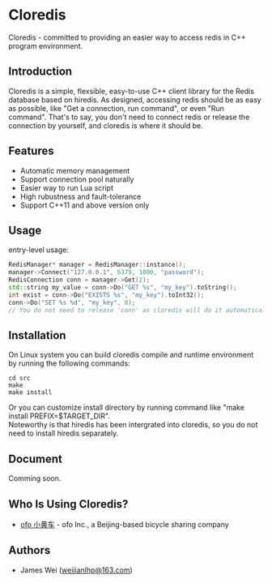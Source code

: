 Cloredis
=====

Cloredis - committed to providing an easier way to access redis in C++ program environment.

## Introduction

Cloredis is a simple, flexsible, easy-to-use C++ client library for the Redis database based on hiredis. As designed, accessing redis should be as easy as possible, like "Get a connection, run command", or even "Run command". That's to say, you don't need to connect redis or release the connection by yourself, and cloredis is where it should be. 

## Features

* Automatic memory management
* Support connection pool naturally
* Easier way to run Lua script
* High rubustness and fault-tolerance
* Support C++11 and above version only

## Usage

entry-level usage:
``` C++
RedisManager* manager = RedisManager::instance();
manager->Connect("127.0.0.1", 6379, 1000, "password"); 
RedisConnection conn = manager->Get(2);
std::string my_value = conn->Do("GET %s", "my_key").toString();
int exist = conn->Do("EXISTS %s", "my_key").toInt32();
conn->Do("SET %s %d", "my_key", 8);
// You do not need to release 'conn' as cloredis will do it automatically
```

## Installation

On Linux system you can build cloredis compile and runtime environment by running the following commands:
``` shell
cd src
make
make install
```
Or you can customize install directory by running command like "make install PREFIX=$TARGET_DIR".  
Noteworthy is that hiredis has been intergrated into cloredis, so you do not need to install hiredis separately.

## Document

Comming soon.

## Who Is Using Cloredis?

* [ofo 小黄车](http://www.ofo.so/#/) - ofo Inc., a Beijing-based bicycle sharing company

## Authors

* James Wei (weijianlhp@163.com)
